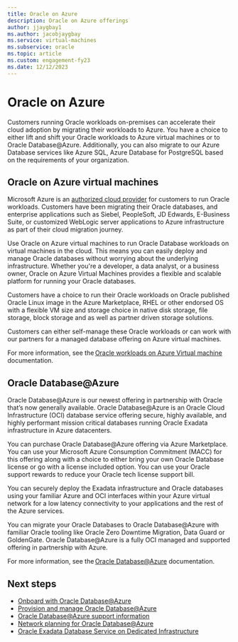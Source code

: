 ```yaml
---
title: Oracle on Azure
description: Oracle on Azure offerings 
author: jjaygbay1
ms.author: jacobjaygbay
ms.service: virtual-machines
ms.subservice: oracle
ms.topic: article
ms.custom: engagement-fy23
ms.date: 12/12/2023
---
```


# Oracle on Azure

Customers running Oracle workloads on-premises can accelerate their cloud adoption by migrating their workloads to Azure. You have a choice to either lift and shift your Oracle workloads to Azure virtual machines or to Oracle Database@Azure. Additionally, you can also migrate to our Azure Database services like Azure SQL, Azure Database for PostgreSQL based on the requirements of your organization.  

## Oracle on Azure virtual machines 

Microsoft Azure is an [authorized cloud provider](https://www.oracle.com/us/corporate/pricing/cloud-licensing-070579.pdf) for customers to run Oracle workloads. Customers have been migrating their Oracle databases, and enterprise applications such as Siebel, PeopleSoft, JD Edwards, E-Business Suite, or customized WebLogic server applications to Azure infrastructure as part of their cloud migration journey. 

Use Oracle on Azure virtual machines to run Oracle Database workloads on virtual machines in the cloud. This means you can easily deploy and manage Oracle databases without worrying about the underlying infrastructure. Whether you're a developer, a data analyst, or a business owner, Oracle on Azure Virtual Machines provides a flexible and scalable platform for running your Oracle databases. 

Customers have a choice to run their Oracle workloads on Oracle published Oracle Linux image in the Azure Marketplace, RHEL or other endorsed OS with a flexible VM size and storage choice in native disk storage, file storage, block storage and as well as partner driven storage solutions. 

Customers can either self-manage these Oracle workloads or can work with our partners for a managed database offering on Azure virtual machines.   

For more information, see the [Oracle workloads on Azure Virtual machine](/azure/virtual-machines/workloads/oracle/) documentation. 

## Oracle Database@Azure

Oracle Database@Azure is our newest offering in partnership with Oracle that’s now generally available. Oracle Database@Azure is an Oracle Cloud Infrastructure (OCI) database service offering secure, highly available, and highly performant mission critical databases running Oracle Exadata infrastructure in Azure datacenters.  

You can purchase Oracle Database@Azure offering via Azure Marketplace. You can use your Microsoft Azure Consumption Commitment (MACC) for this offering along with a choice to either bring your own Oracle Database license or go with a license included option. You can use your Oracle support rewards to reduce your Oracle tech license support bill. 

You can securely deploy the Exadata infrastructure and Oracle databases using your familiar Azure and OCI interfaces within your Azure virtual network for a low latency connectivity to your applications and the rest of the Azure services. 

You can migrate your Oracle Databases to Oracle Database@Azure with familiar Oracle tooling like Oracle Zero Downtime Migration, Data Guard or GoldenGate. Oracle Database@Azure is a fully OCI managed and supported offering in partnership with Azure. 

For more information, see the [Oracle Database@Azure](oracle-db/database-overview.md) documentation.


## Next steps
 
- [Onboard with Oracle Database@Azure](oracle-db/onboard-oracle-database.md)
- [Provision and manage Oracle Database@Azure](oracle-db/provision-oracle-database.md)
- [Oracle Database@Azure support information](oracle-db/oracle-database-support.md)
- [Network planning for Oracle Database@Azure](oracle-db/oracle-database-network-plan.md)
- [Oracle Exadata Database Service on Dedicated Infrastructure](https://docs.oracle.com/en/engineered-systems/exadata-cloud-service/ecscm/index.html)